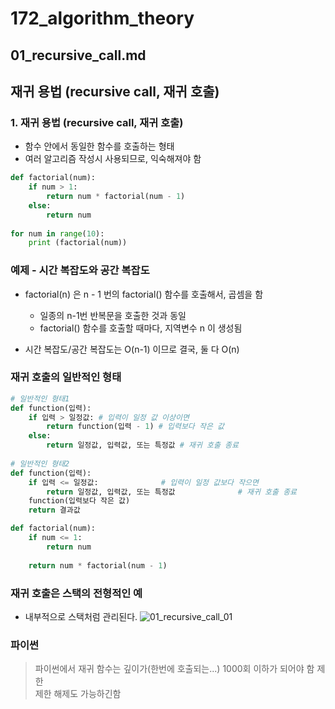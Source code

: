 # 172_algorithm_theory
## 01_recursive_call.md


## 재귀 용법 (recursive call, 재귀 호출)

### 1. 재귀 용법 (recursive call, 재귀 호출)
* 함수 안에서 동일한 함수를 호출하는 형태
* 여러 알고리즘 작성시 사용되므로, 익숙해져야 함

```python
def factorial(num):
    if num > 1:
        return num * factorial(num - 1)
    else:
        return num
    
for num in range(10):
    print (factorial(num))
```


### 예제 - 시간 복잡도와 공간 복잡도
* factorial(n) 은 n - 1 번의 factorial() 함수를 호출해서, 곱셈을 함 
  - 일종의 n-1번 반복문을 호출한 것과 동일
  - factorial() 함수를 호출할 때마다, 지역변수 n 이 생성됨

* 시간 복잡도/공간 복잡도는 O(n-1) 이므로 결국, 둘 다 O(n)


### 재귀 호출의 일반적인 형태
```python
# 일반적인 형태1
def function(입력):
    if 입력 > 일정값: # 입력이 일정 값 이상이면
        return function(입력 - 1) # 입력보다 작은 값
    else:
        return 일정값, 입력값, 또는 특정값 # 재귀 호출 종료
        
# 일반적인 형태2
def function(입력):
    if 입력 <= 일정값:              # 입력이 일정 값보다 작으면
        return 일정값, 입력값, 또는 특정값              # 재귀 호출 종료
    function(입력보다 작은 값)
    return 결과값

def factorial(num):
    if num <= 1:
        return num
    
    return num * factorial(num - 1)
```


### 재귀 호출은 스택의 전형적인 예
* 내부적으로 스택처럼 관리된다.
![01_recursive_call_01](https://github.com/user-attachments/assets/ef48a342-3898-4ba3-b94e-2b013a71e2ce)

### 파이썬
> 파이썬에서 재귀 함수는 깊이가(한번에 호출되는...) 1000회 이하가 되어야 함 제한  
> 제한 해제도 가능하긴함